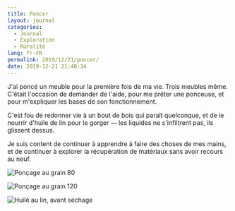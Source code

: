 ```yaml
---
title: Poncer
layout: journal
categories:
  - Journal
  - Exploration
  - Ruralité
lang: fr-FR
permalink: 2019/12/21/poncer/
date: 2019-12-21 21:40:34
---
```


J'ai poncé un meuble pour la première fois de ma vie. Trois meubles même. C'était l'occasion de demander de l'aide, pour me prêter une ponceuse, et pour m'expliquer les bases de son fonctionnement.

C'est fou de redonner vie à un bout de bois qui paraît quelconque, et de le nourrir d'huile de lin pour le gorger — les liquides ne s'infiltrent pas, ils glissent dessus.

Je suis content de continuer à apprendre à faire des choses de mes mains, et de continuer à explorer la récupération de matériaux sans avoir recours au neuf.

![Ponçage au grain 80](/images/2019/12/poncer-80.jpg)

![Ponçage au grain 120](/images/2019/12/poncer-120.jpg)

![Huilé au lin, avant séchage](/images/2019/12/poncer-huiler.jpg)